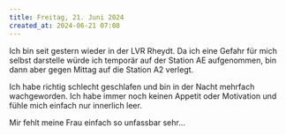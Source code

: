 ```yaml
---
title: Freitag, 21. Juni 2024
created_at: 2024-06-21 07:08
---
```


Ich bin seit gestern wieder in der LVR Rheydt. Da ich eine Gefahr für mich selbst darstelle würde ich temporär auf der Station AE aufgenommen, bin dann aber gegen Mittag auf die Station A2 verlegt.

Ich habe richtig schlecht geschlafen und bin in der Nacht mehrfach wachgeworden. Ich habe immer noch keinen Appetit oder Motivation und fühle mich einfach nur innerlich leer. 

Mir fehlt meine Frau einfach so unfassbar sehr... 